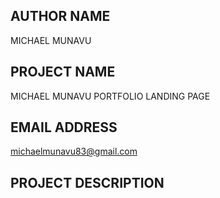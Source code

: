 ## AUTHOR NAME
MICHAEL MUNAVU
## PROJECT NAME
MICHAEL MUNAVU PORTFOLIO LANDING PAGE
## EMAIL ADDRESS
michaelmunavu83@gmail.com
## PROJECT DESCRIPTION

